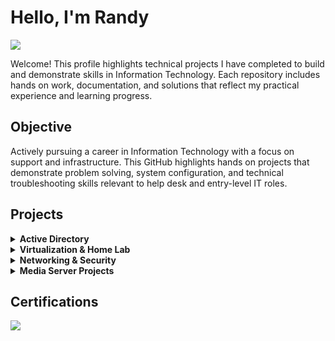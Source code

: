 # Hello, I'm Randy
<a href="https://linkedin.com"><img src="https://img.shields.io/badge/-LinkedIn-0072b1?&style=for-the-badge&logo=linkedin&logoColor=white" /></a>

Welcome! This profile highlights technical projects I have completed to build and demonstrate skills in Information Technology. Each repository includes hands on work, documentation, and solutions that reflect my practical experience and learning progress.

## Objective
Actively pursuing a career in Information Technology with a focus on support and infrastructure. This GitHub highlights hands on projects that demonstrate problem solving, system configuration, and technical troubleshooting skills relevant to help desk and entry-level IT roles.

## Projects
<!-- Active Directory -->
<details>
  <summary><strong>Active Directory</strong></summary>
  <br>
  <ul>
    <li>
      <p><strong>Windows AD-Domain-Install On VM</strong><br>
      Installing Windows Server 2022 on a virtual machine using Proxmox.<br>
      <a href="https://github.com/RRobertson2/AD-Domain-Setup/tree/main">View Repository</a></p>
      <hr style="opacity: 0.1;">
    </li>
    <li>
      <p><strong>Group Policy Lab</strong><br>
      Created and tested GPOs to enforce security settings, desktop policies, and password rules.<br>
      <a href="#">View Repository</a></p>
      <hr style="opacity: 0.1;">
    </li>
    <li>
      <p><strong>User & OU Management</strong><br>
      Designed an OU structure and used PowerShell to manage users, groups, and permissions.<br>
      <a href="#">View Repository</a></p>
      <hr style="opacity: 0.1;">
    </li>
  </ul>
</details>

<!-- Virtualization -->
<details>
  <summary><strong>Virtualization & Home Lab</strong></summary>
  <br>
  <ul>
    <li>
      <p><strong>Proxmox Lab</strong><br>
      Built a home lab using Proxmox with multiple virtual machines to simulate enterprise environments.<br>
      <a href="#">View Repository</a></p>
      <hr style="opacity: 0.2;">
    </li>
    <li>
      <p><strong>Linux VM Automation</strong><br>
      Used cloud-init and basic Ansible scripting to streamline VM deployment and configuration.<br>
      <a href="#">View Repository</a></p>
      <hr style="opacity: 0.2;">
    </li>
  </ul>
</details>

<!-- Networking -->
<details>
  <summary><strong>Networking & Security</strong></summary>
  <br>
  <ul>
    <li>
      <p><strong>WireGuard VPN</strong><br>
      Deployed a secure split-tunnel VPN on pfSense for remote access to internal services.<br>
      <a href="#">View Repository</a></p>
      <hr style="opacity: 0.2;">
    </li>
    <li>
      <p><strong>Network Monitoring</strong><br>
      Configured basic network logging and scanning using pfSense, Nmap, and built-in tools.<br>
      <a href="#">View Repository</a></p>
      <hr style="opacity: 0.2;">
    </li>
  </ul>
</details>

<!-- Media Server -->
<details>
  <summary><strong>Media Server Projects</strong></summary>
  <br>
  <ul>
    <li>
      <p><strong>Plex on Ubuntu</strong><br>
      Installed and configured Plex Media Server with ZFS storage and Samba shares.<br>
      <a href="#">View Repository</a></p>
      <hr style="opacity: 0.2;">
    </li>
    <li>
      <p><strong>Automated Media Library</strong><br>
      Organized media files using FileBot, cron jobs, and folder-based naming conventions.<br>
      <a href="#">View Repository</a></p>
      <hr style="opacity: 0.2;">
    </li>
  </ul>
</details>

## Certifications
<div>
<a href="https://www.comptia.org/certifications/network">
  <img src="https://img.shields.io/badge/-Network%2B-007ACC?&style=for-the-badge&logo=CompTIA&logoColor=white" />
</a>
</a>
</div>
